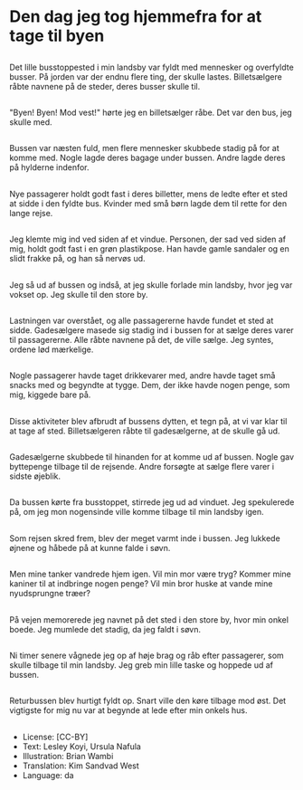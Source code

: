 # Den dag jeg tog hjemmefra for at tage til byen

##
Det lille busstoppested i min landsby var fyldt med mennesker og overfyldte busser. På jorden var der endnu flere ting, der skulle lastes. Billetsælgere råbte navnene på de steder, deres busser skulle til.

##
"Byen! Byen! Mod vest!" hørte jeg en billetsælger råbe. Det var den bus, jeg skulle med.

##
Bussen var næsten fuld, men flere mennesker skubbede stadig på for at komme med. Nogle lagde deres bagage under bussen. Andre lagde deres på hylderne indenfor.

##
Nye passagerer holdt godt fast i deres billetter, mens de ledte efter et sted at sidde i den fyldte bus. Kvinder med små børn lagde dem til rette for den lange rejse.

##
Jeg klemte mig ind ved siden af et vindue. Personen, der sad ved siden af mig, holdt godt fast i en grøn plastikpose. Han havde gamle sandaler og en slidt frakke på, og han så nervøs ud.

##
Jeg så ud af bussen og indså, at jeg skulle forlade min landsby, hvor jeg var vokset op. Jeg skulle til den store by.

##
Lastningen var overstået, og alle passagererne havde fundet et sted at sidde. Gadesælgere masede sig stadig ind i bussen for at sælge deres varer til passagererne. Alle råbte navnene på det, de ville sælge. Jeg syntes, ordene lød mærkelige.

##
Nogle passagerer havde taget drikkevarer med, andre havde taget små snacks med og begyndte at tygge. Dem, der ikke havde nogen penge, som mig, kiggede bare på.

##
Disse aktiviteter blev afbrudt af bussens dytten, et tegn på, at vi var klar til at tage af sted. Billetsælgeren råbte til gadesælgerne, at de skulle gå ud.

##
Gadesælgerne skubbede til hinanden for at komme ud af bussen. Nogle gav byttepenge tilbage til de rejsende. Andre forsøgte at sælge flere varer i sidste øjeblik.

##
Da bussen kørte fra busstoppet, stirrede jeg ud ad vinduet. Jeg spekulerede på, om jeg mon nogensinde ville komme tilbage til min landsby igen.

##
Som rejsen skred frem, blev der meget varmt inde i bussen. Jeg lukkede øjnene og håbede på at kunne falde i søvn.

##
Men mine tanker vandrede hjem igen. Vil min mor være tryg? Kommer mine kaniner til at indbringe nogen penge? Vil min bror huske at vande mine nyudsprungne træer?

##
På vejen memorerede jeg navnet på det sted i den store by, hvor min onkel boede. Jeg mumlede det stadig, da jeg faldt i søvn.

##
Ni timer senere vågnede jeg op af høje brag og råb efter passagerer, som skulle tilbage til min landsby. Jeg greb min lille taske og hoppede ud af bussen.

##
Returbussen blev hurtigt fyldt op. Snart ville den køre tilbage mod øst. Det vigtigste for mig nu var at begynde at lede efter min onkels hus.

##
* License: [CC-BY]
* Text: Lesley Koyi, Ursula Nafula
* Illustration: Brian Wambi
* Translation: Kim Sandvad West
* Language: da
